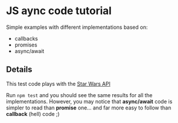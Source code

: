 # JS aync code tutorial

Simple examples with different implementations based on:
+ callbacks
+ promises
+ async/await

## Details

This test code plays with the [Star Wars API](https://swapi.co/)

Run `npm test` and you should see the same results for all the implementations. However, you may notice that **async/await** code is simpler to read than **promise** one... and far more easy to follow than **callback** (hell) code ;)
